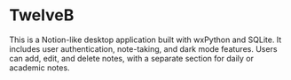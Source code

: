 # TwelveB
This is a Notion-like desktop application built with wxPython and SQLite. It includes user authentication, note-taking, and dark mode features. Users can add, edit, and delete notes, with a separate section for daily or academic notes. 

